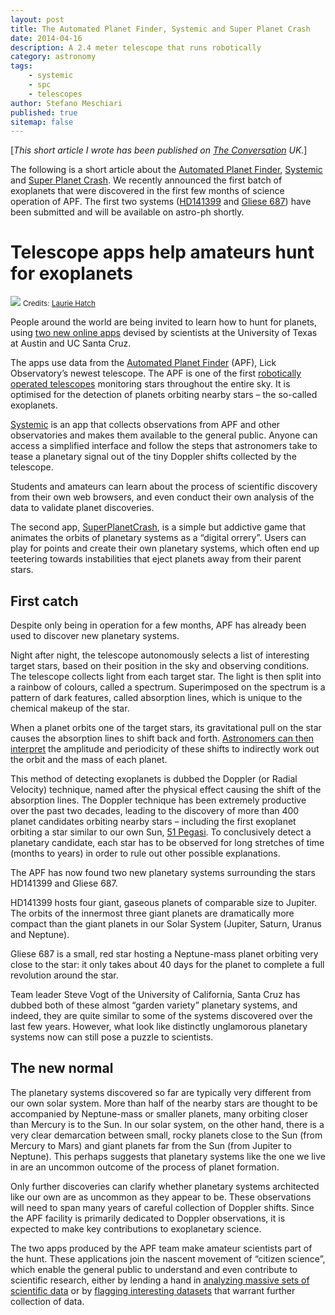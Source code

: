 ```yaml
---
layout: post
title: The Automated Planet Finder, Systemic and Super Planet Crash
date: 2014-04-16
description: A 2.4 meter telescope that runs robotically
category: astronomy
tags:
    - systemic
    - spc
    - telescopes
author: Stefano Meschiari
published: true
sitemap: false
---
```


[<em>This short article I wrote has been published on <a href="https://theconversation.com/telescope-apps-help-amateurs-hunt-for-exoplanets-24925" target="_blank">The Conversation</a>  UK.</em>]

The following is a short article about the <a href="http://news.ucsc.edu/2014/03/apf-telescope.html" target="_blank">Automated Planet Finder</a>, <a href="/systemic-live" target="_blank">Systemic</a> and <a href="/spc" target="_blank">Super Planet Crash</a>. We recently announced the first batch of exoplanets that were discovered in the first few months of science operation of APF. The first two systems (<a href="http://www.oklo.org/HD141399.pdf" target="_blank">HD141399</a> and <a href="http://www.oklo.org/GL687.pdf" target="_blank">Gliese 687</a>) have been submitted and will be available on astro-ph shortly.

<!--more-->
<h1>Telescope apps help amateurs hunt for exoplanets</h1>
<img src="https://62e528761d0685343e1c-f3d1b99a743ffa4142d9d7f1978d9686.ssl.cf2.rackcdn.com/files/45886/width668/q5bhnrtr-1396989823.jpg">
<small>Credits: <a href="https://www.lauriehatch.com" target="_blank">Laurie Hatch</a></small>

People around the world are being invited to learn how to hunt for planets, using <a href="http://mcdonaldobservatory.org/news/releases/2014/04/07">two new online apps</a> devised by scientists at the University of Texas at Austin and UC Santa Cruz.

The apps use data from the <a href="http://news.ucsc.edu/2014/03/apf-telescope.html">Automated Planet Finder</a> (APF), Lick Observatory’s newest telescope. The APF is one of the first <a href="http://arxiv.org/abs/1402.6684">robotically operated telescopes</a> monitoring stars throughout the entire sky. It is optimised for the detection of planets orbiting nearby stars – the so-called exoplanets.

<a href="http://www.stefanom.org/systemic-live/">Systemic</a> is an app that collects observations from APF and other observatories and makes them available to the general public. Anyone can access a simplified interface and follow the steps that astronomers take to tease a planetary signal out of the tiny Doppler shifts collected by the telescope.

Students and amateurs can learn about the process of scientific discovery from their own web browsers, and even conduct their own analysis of the data to validate planet discoveries.

The second app, <a href="http://www.stefanom.org/spc">SuperPlanetCrash</a>, is a simple but addictive game that animates the orbits of planetary systems as a “digital orrery”. Users can play for points and create their own planetary systems, which often end up teetering towards instabilities that eject planets away from their parent stars.
<h2>First catch</h2>
Despite only being in operation for a few months, APF has already been used to discover new planetary systems.

Night after night, the telescope autonomously selects a list of interesting target stars, based on their position in the sky and observing conditions. The telescope collects light from each target star. The light is then split into a rainbow of colours, called a spectrum. Superimposed on the spectrum is a pattern of dark features, called absorption lines, which is unique to the chemical makeup of the star.

When a planet orbits one of the target stars, its gravitational pull on the star causes the absorption lines to shift back and forth. <a href="https://www.youtube.com/watch?v=ElU7r4AwUug">Astronomers can then interpret</a> the amplitude and periodicity of these shifts to indirectly work out the orbit and the mass of each planet.

This method of detecting exoplanets is dubbed the Doppler (or Radial Velocity) technique, named after the physical effect causing the shift of the absorption lines. The Doppler technique has been extremely productive over the past two decades, leading to the discovery of more than 400 planet candidates orbiting nearby stars – including the first exoplanet orbiting a star similar to our own Sun, <a href="http://www.bbc.co.uk/science/space/universe/key_places/51_pegasi">51 Pegasi</a>. To conclusively detect a planetary candidate, each star has to be observed for long stretches of time (months to years) in order to rule out other possible explanations.

The APF has now found two new planetary systems surrounding the stars HD141399 and Gliese 687.

HD141399 hosts four giant, gaseous planets of comparable size to Jupiter. The orbits of the innermost three giant planets are dramatically more compact than the giant planets in our Solar System (Jupiter, Saturn, Uranus and Neptune).

Gliese 687 is a small, red star hosting a Neptune-mass planet orbiting very close to the star: it only takes about 40 days for the planet to complete a full revolution around the star.

Team leader Steve Vogt of the University of California, Santa Cruz has dubbed both of these almost “garden variety” planetary systems, and indeed, they are quite similar to some of the systems discovered over the last few years. However, what look like distinctly unglamorous planetary systems now can still pose a puzzle to scientists.
<h2>The new normal</h2>
The planetary systems discovered so far are typically very different from our own solar system. More than half of the nearby stars are thought to be accompanied by Neptune-mass or smaller planets, many orbiting closer than Mercury is to the Sun. In our solar system, on the other hand, there is a very clear demarcation between small, rocky planets close to the Sun (from Mercury to Mars) and giant planets far from the Sun (from Jupiter to Neptune). This perhaps suggests that planetary systems like the one we live in are an uncommon outcome of the process of planet formation.

Only further discoveries can clarify whether planetary systems architected like our own are as uncommon as they appear to be. These observations will need to span many years of careful collection of Doppler shifts. Since the APF facility is primarily dedicated to Doppler observations, it is expected to make key contributions to exoplanetary science.

The two apps produced by the APF team make amateur scientists part of the hunt. These applications join the nascent movement of “citizen science”, which enable the general public to understand and even contribute to scientific research, either by lending a hand in <a href="http://www.planethunters.org">analyzing massive sets of scientific data</a> or by <a href="http://www.milkywayproject.org">flagging interesting datasets</a> that warrant further collection of data.
